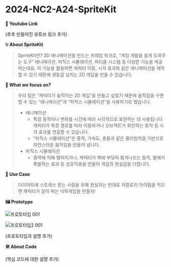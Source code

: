 # 2024-NC2-A24-SpriteKit

**🎥 Youtube Link**

(추후 만들어진 유튜브 링크 추가)

**💡 About SpriteKit**

> SpriteKit란? 2D 애니메이션을 만드는 프레임 워크로, “게임 개발을 쉽게 도와주는 도구”
애니메이션, 피직스 시뮬레이션, 파티클 시스템 등 다양한 기능을 제공하는데요, 이 기능을 활용하면 캐릭터 이동, 시각 효과와 같은 애니메이션을 제작할 수 있기 때문에 생동감 넘치는 2D 게임을 만들 수 있습니다.
> 

**🎯 What we focus on?**

> 우리 팀은 “캐릭터가 움직이는 2D 게임”을 만들고 싶었기 때문에  움직임을 구현할 수 있는 “애니메이션”과 “피직스 시뮬레이션”을 사용하기로 했습니다.
> 
> - 애니메이션
>     - 특정 동작이나 변화를 시간에 따라 시각적으로 표현하는 데 사용됩니다. 캐릭터가 특정 경로를 따라 이동하거나 오브젝트가 회전하는 동작 등 시각 효과를 연출할 수 있습니다.
>     - “피직스 시뮬레이션”은 중력, 가속도, 충돌과 같은 물리법칙을 기반으로 자연스러운 움직임을 만들어 냅니다.
> - 피직스 시뮬레이션
>     - 중력에 의해 떨어지거나, 캐릭터가 벽에 부딪혀 튕겨나오는 동작, 물체가 폭발하는 효과 등 상호작용을 만들어 게임의 현실감을 더합니다.

**💼 Use Case**

> 다이어트에 스트레스 받는 사람을 위해
현실과는 반대로 저칼로리 아이템을 먹으면 캐릭터가 살이 찌는 낙하게임을 만들자!
> 

**🖼️ Prototype**

![프로토타입 001](https://github.com/gorgeouseowoo/2024-NC2-A24-SpriteKit/assets/80272734/e56b5838-7a1a-4433-a200-6916abe34916)

![프로토타입2 001](https://github.com/gorgeouseowoo/2024-NC2-A24-SpriteKit/assets/80272734/57ddcf77-6f6b-434a-9361-89edf951d573)

(프로토타입과 설명 추가)

**🛠️ About Code**

(핵심 코드에 대한 설명 추가)
